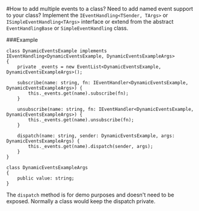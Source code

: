 #How to add multiple events to a class?
Need to add named event support to your class? Implement the `IEventHandling<TSender, TArgs>` or 
`ISimpleEventHandling<TArgs>` interface or extend from the abstract `EventHandlingBase` or `SimpleEventHandling` class. 

###Example
```
class DynamicEventsExample implements IEventHandling<DynamicEventsExample, DynamicEventsExampleArgs>
{
    private _events = new EventList<DynamicEventsExample, DynamicEventsExampleArgs>();

    subscribe(name: string, fn: IEventHandler<DynamicEventsExample, DynamicEventsExampleArgs>) {
        this._events.get(name).subscribe(fn);
    }

    unsubscribe(name: string, fn: IEventHandler<DynamicEventsExample, DynamicEventsExampleArgs>) {
        this._events.get(name).unsubscribe(fn);
    }

    dispatch(name: string, sender: DynamicEventsExample, args: DynamicEventsExampleArgs) {
        this._events.get(name).dispatch(sender, args);
    }
}

class DynamicEventsExampleArgs
{
	public value: string;
}
```

The `dispatch` method is for demo purposes and doesn't need to be exposed. Normally a class would keep the dispatch private.
